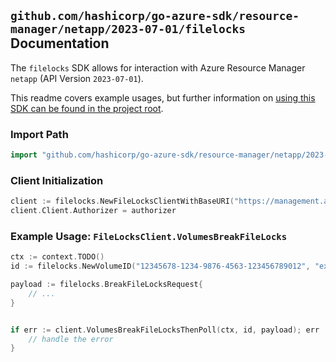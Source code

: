 
## `github.com/hashicorp/go-azure-sdk/resource-manager/netapp/2023-07-01/filelocks` Documentation

The `filelocks` SDK allows for interaction with Azure Resource Manager `netapp` (API Version `2023-07-01`).

This readme covers example usages, but further information on [using this SDK can be found in the project root](https://github.com/hashicorp/go-azure-sdk/tree/main/docs).

### Import Path

```go
import "github.com/hashicorp/go-azure-sdk/resource-manager/netapp/2023-07-01/filelocks"
```


### Client Initialization

```go
client := filelocks.NewFileLocksClientWithBaseURI("https://management.azure.com")
client.Client.Authorizer = authorizer
```


### Example Usage: `FileLocksClient.VolumesBreakFileLocks`

```go
ctx := context.TODO()
id := filelocks.NewVolumeID("12345678-1234-9876-4563-123456789012", "example-resource-group", "netAppAccountName", "capacityPoolName", "volumeName")

payload := filelocks.BreakFileLocksRequest{
	// ...
}


if err := client.VolumesBreakFileLocksThenPoll(ctx, id, payload); err != nil {
	// handle the error
}
```
